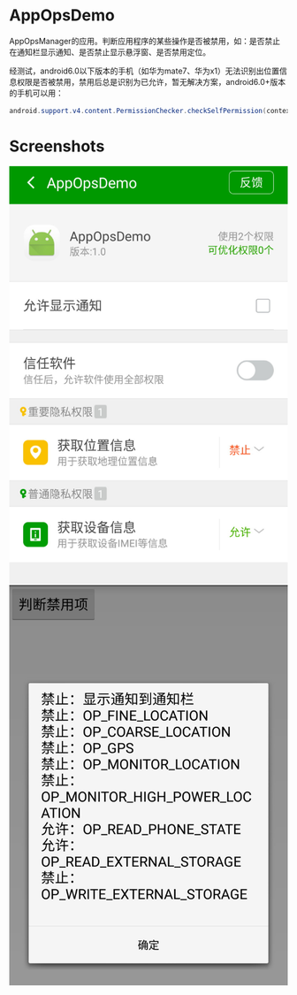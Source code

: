 # AppOpsDemo
AppOpsManager的应用。判断应用程序的某些操作是否被禁用，如：是否禁止在通知栏显示通知、是否禁止显示悬浮窗、是否禁用定位。   

经测试，android6.0以下版本的手机（如华为mate7、华为x1）无法识别出位置信息权限是否被禁用，禁用后总是识别为已允许，暂无解决方案，android6.0+版本的手机可以用：
```java
android.support.v4.content.PermissionChecker.checkSelfPermission(context, permission) == PackageManager.PERMISSION_GRANTED
```
 
# Screenshots
![禁用项](/screenshots/1.jpg)   
![效果图](/screenshots/2.jpg)
